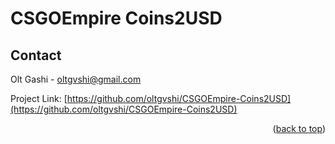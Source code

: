 # CSGOEmpire Coins2USD
<a name="readme-top"></a>
## Contact

Olt Gashi - oltgvshi@gmail.com

Project Link: [https://github.com/oltgvshi/CSGOEmpire-Coins2USD](https://github.com/oltgvshi/CSGOEmpire-Coins2USD)

<p align="right">(<a href="#readme-top">back to top</a>)</p>
